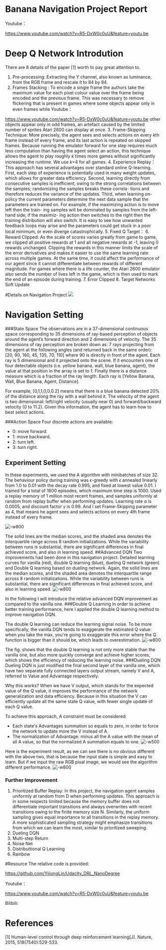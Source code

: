 # Banana Navigation Project Report

Youtube：

https://www.youtube.com/watch?v=R5-DxW0c0uU&feature=youtu.be

# Deep Q Network Introdution
There are 8 details of the paper [1] worth to pay great attention to.
1. Pre-processing: Extracting the Y channel, also known as luminance, from the RGB frame and rescale it to 84 by 84. 
2. Frames Stacking : To encode a single frame the authors take the maximum value for each pixel colour value over the frame being encoded and the previous frame. This was necessary to remove flickering that is present in games where some objects appear only in even frames while Youtube：

https://www.youtube.com/watch?v=R5-DxW0c0uU&feature=youtu.be
other objects appear only in odd frames, an artefact caused by the limited number of sprites Atari 2600 can display at once.
3. Frame-Skipping Technique: More precisely, the agent sees and selects actions on every $k$th frame instead of every frame, and its last action is repeated on skipped frames. Because running the emulator forward for one step requires much less computation than having the agent select an action, this technique allows the agent to play roughly $k$ times more games without significantly increasing the runtime. We use $k$=4 for all games.
4. Experience Replay： This approach has several advantages over standard online Q-learning. First, each step of experience is potentially used in many weight updates, which allows for greater data efficiency. Second, learning directly from consecutive samples is inefficient, owing to the strong correlations between the samples; randomizing the samples breaks these correla- tions and therefore reduces the variance of the updates. Third, when learning on- policy the current parameters determine the next data sample that the parameters are trained on. For example, if the maximizing action is to move left then the train- ing samples will be dominated by samples from the left-hand side; if the maximiz- ing action then switches to the right then the training distribution will also switch. It is easy to see how unwanted feedback loops may arise and the parameters could get stuck in a poor local minimum, or even diverge catastrophically.
5. Fixed Q Target：
6. Reward Clipped: As the scale of scores varies greatly from game to game, we clipped all positive rewards at 1 and all negative rewards at -1, leaving 0 rewards unchanged. Clipping the rewards in this manner limits the scale of the error derivatives and makes it easier to use the same learning rate across multiple games. At the same time, it could affect the performance of our agent since it cannot differentiate between rewards of different magnitude. For games where there is a life counter, the Atari 2600 emulator also sends the number of lives left in the game, which is then used to mark the end of an episode during training.
7. Error Clipped
8. Target Networks Soft Update


#Details on Navigation Project
![](https://user-images.githubusercontent.com/10624937/42135619-d90f2f28-7d12-11e8-8823-82b970a54d7e.gif)
# Navigation Setting
###State Space
The observations are in a 37-dimensional continuous space corresponding to 35 dimensions of ray-based perception of objects around the agent’s forward direction and 2 dimensions of velocity. The 35 dimensions of ray perception are broken down as: 7 rays projecting from the agent at the following angles (and returned back in the same order): [20, 90, 160, 45, 135, 70, 110] where 90 is directly in front of the agent. Each ray is 5 dimensional and it projected onto the scene. If it encounters one of four detectable objects (i.e. yellow banana, wall, blue banana, agent), the value at that position in the array is set to 1. Finally there is a distance measure which is a fraction of the ray length. Each ray is [Yellow Banana, Wall, Blue Banana, Agent, Distance]. 

For example, [0,1,1,0,0,0.2] means that there is a blue banana detected 20% of the distance along the ray with a wall behind it. The velocity of the agent is two dimensional: left/right velocity (usually near 0) and forward/backward velocity (0 to 11.2). Given this information, the agent has to learn how to best select actions. 

###Action Space
Four discrete actions are available:
* 0: move forward.
* 1: move backward.
* 2: turn left.
* 3: turn right.


## Experiment Setting
In these experiments, we used the A algorithm with minibatches of size 32. The behaviour policy during training was $\epsilon$-greedy with $\epsilon$ annealed linearly from 1.0 to 0.01 with the decay rate 0.995, and fixed at lowest value 0.01. I trained for a total of 1600 episodes, which maximum time step is 1000. Used a replay memory of 1 million most recent frames, and samples uniformly at random from replay buffer when performing updates. Learning rate $\alpha$ is 0.0005, and discount factor $\gamma$ is 0.99. And I set Frame-Skipping parameter as 4, that means he agent sees and selects actions on every $4$th frame instead of every frame. 

![-w800](media/15507609593292/vanilla_dqn.png)

The solid lines are the median scores, and the shaded area denotes the interquartile range across 8 random initializations. While the variability between runs is substantial, there are significant differences in final achieved score, and also in learning speed.
##Advanced DQN
Two improvements had been done in this navigation project. Detailed learning curves for vanilla (red), double Q learning (blue), dueling Q network (green) and Double Q learning based on dueling network.  Again, the solid lines are the median scores, and the shaded area denotes the interquartile range across 8 random initializations. While the variability between runs is substantial, there are significant differences in final achieved score, and also in learning speed.
![-w800](media/15507609593292/all_the_data.png)

In the following I will introduce the relative advanced DQN improvement as compared to the vanilla one.
###Double Q Learning
In order to achieve better training performance, here I applied the double Q learning method to improve navigation DQN.

The double Q learning can reduce the learning signal noise. To be more specifically, the vanilla DQN tends to exaggerate the estimated Q value: when you take the max, you're going to exaggerate this error where the Q function is bigger than it should be, which leads to overestimation.
![-w800](media/15507609593292/double_dqn.png)

The fig. shows that the double Q learning is not only more stable than the vanilla one,  but also more quickly converge and achieve higher scores, which shows the efficiency of reducing the learning noise.
###Dueling DQN
Dueling DQN is just modified the final second layer of the vanilla one, which have two separate fully connected layers output stream, namely V and A, referred to Value and Advantage respectively.

Why this works? When we have V output, which stands for the expected value of the Q value, it improves the performance of the network generalization and data efficiency. Because in this situation the V can efficiently update all the same state Q value, with fewer single update of each Q value.

To achieve this approach, A constraint must be considered.
* Each state's Advantages summation so equals to zero, in order to force the network to update more the V instead of A.
* The normalization of Advantage: minus all the A value with the mean of all A value, so that the normalized A summation equals to one.
![-w500](media/15503053697557/15505457464422.jpg)

Here is the experiment result, as we can see there is no obvious different with the above two, that is because the input state is simple and easy to learn. But if we input the raw RGB pixal image, we would see the algorithm different performance.
![-w800](media/15507609593292/dueling_dqn.png)


### Further Improvement
1. Prioritized Buffer Replay:
In this project, the navigation agent samples uniformly at random from D when performing updates. This approach is in some respects limited because the memory buffer does not differentiate important transitions and always overwrites with recent transitions owing to the finite memory size N. Similarly, the uniform sampling gives equal importance to all transitions in the replay memory. A more sophisticated sampling strategy might emphasize transitions from which we can learn the most, similar to prioritized sweeping.
1. Dueling DQN
2. Multi-step Return
3. Noise Net
4. Distributtional Q Learning
7. Rainbow


#Resource
The relative code is provided: 

https://github.com/YijiongLin/Udacity_DRL_NanoDegree

Youtube：

https://www.youtube.com/watch?v=R5-DxW0c0uU&feature=youtu.be

Bilibili:

#  References

[1] Human-level control through deep reinforcement learning[J]. Nature, 2015, 518(7540):529-533.
